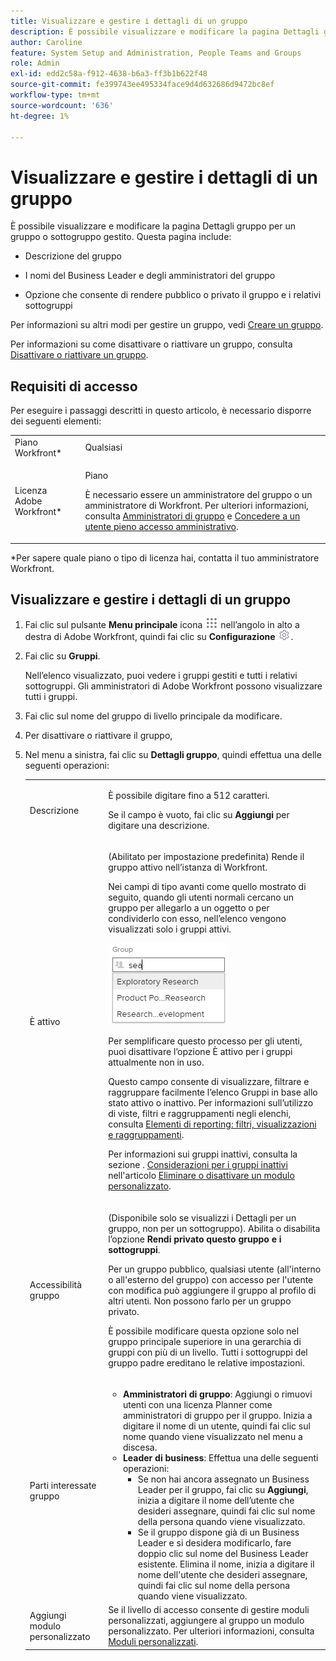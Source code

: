 ```yaml
---
title: Visualizzare e gestire i dettagli di un gruppo
description: È possibile visualizzare e modificare la pagina Dettagli gruppo per un gruppo o sottogruppo gestito.
author: Caroline
feature: System Setup and Administration, People Teams and Groups
role: Admin
exl-id: edd2c58a-f912-4638-b6a3-ff3b1b622f48
source-git-commit: fe399743ee495334face9d4d632686d9472bc8ef
workflow-type: tm+mt
source-wordcount: '636'
ht-degree: 1%

---
```


# Visualizzare e gestire i dettagli di un gruppo

È possibile visualizzare e modificare la pagina Dettagli gruppo per un gruppo o sottogruppo gestito. Questa pagina include:

* Descrizione del gruppo
* I nomi del Business Leader e degli amministratori del gruppo
* Opzione che consente di rendere pubblico o privato il gruppo e i relativi sottogruppi

   <!--
  <li>An option that allows you to deactivate or reactivate a group and its subgroups.
  DRAFTED IN FLARE:
  Make this change when Callisto adds the
  <b>Is active</b>
   option to the Details pag
  </li>
  -->

Per informazioni su altri modi per gestire un gruppo, vedi [Creare un gruppo](../../../administration-and-setup/manage-groups/create-and-manage-groups/create-a-group.md).

Per informazioni su come disattivare o riattivare un gruppo, consulta [Disattivare o riattivare un gruppo](../../../administration-and-setup/manage-groups/create-and-manage-groups/deactivate-or-reactivate-a-group.md).

<!--
DRAFTED IN FLARE:
Delete this paragraph when Callisto adds the
<b>Is active</b>
 option to the Details pag
-->

## Requisiti di accesso

Per eseguire i passaggi descritti in questo articolo, è necessario disporre dei seguenti elementi:

<table style="table-layout:auto"> 
 <col> 
 <col> 
 <tbody> 
  <tr> 
   <td role="rowheader">Piano Workfront*</td> 
   <td>Qualsiasi</td> 
  </tr> 
  <tr> 
   <td role="rowheader">Licenza Adobe Workfront*</td> 
   <td> <p>Piano </p> <p>È necessario essere un amministratore del gruppo o un amministratore di Workfront. Per ulteriori informazioni, consulta <a href="../../../administration-and-setup/manage-groups/group-roles/group-administrators.md" class="MCXref xref">Amministratori di gruppo</a> e <a href="../../../administration-and-setup/add-users/configure-and-grant-access/grant-a-user-full-administrative-access.md" class="MCXref xref">Concedere a un utente pieno accesso amministrativo</a>.</p> </td> 
  </tr> 
 </tbody> 
</table>

&#42;Per sapere quale piano o tipo di licenza hai, contatta il tuo amministratore Workfront.

## Visualizzare e gestire i dettagli di un gruppo

1. Fai clic sul pulsante **Menu principale** icona ![](assets/main-menu-icon.png) nell’angolo in alto a destra di Adobe Workfront, quindi fai clic su **Configurazione** ![](assets/gear-icon-settings.png).

1. Fai clic su **Gruppi**.

   Nell’elenco visualizzato, puoi vedere i gruppi gestiti e tutti i relativi sottogruppi. Gli amministratori di Adobe Workfront possono visualizzare tutti i gruppi.

1. Fai clic sul nome del gruppo di livello principale da modificare.
1. Per disattivare o riattivare il gruppo,
1. Nel menu a sinistra, fai clic su **Dettagli gruppo**, quindi effettua una delle seguenti operazioni:

   <table style="table-layout:auto"> 
    <col> 
    <col> 
    <tbody> 
     <tr> 
      <td role="rowheader">Descrizione</td> 
      <td> <p>È possibile digitare fino a 512 caratteri.</p> <p>Se il campo è vuoto, fai clic su <strong>Aggiungi</strong> per digitare una descrizione.</p> </td> 
     </tr> 
     <tr data-mc-conditions=""> 
      <td role="rowheader">È attivo</td> 
      <td> <p>(Abilitato per impostazione predefinita) Rende il gruppo attivo nell’istanza di Workfront.</p> <p>Nei campi di tipo avanti come quello mostrato di seguito, quando gli utenti normali cercano un gruppo per allegarlo a un oggetto o per condividerlo con esso, nell’elenco vengono visualizzati solo i gruppi attivi.</p> <p> <img src="assets/group-type-aheads.jpg"> </p> <p>Per semplificare questo processo per gli utenti, puoi disattivare l’opzione È attivo per i gruppi attualmente non in uso.</p> <p>Questo campo consente di visualizzare, filtrare e raggruppare facilmente l’elenco Gruppi in base allo stato attivo o inattivo. Per informazioni sull’utilizzo di viste, filtri e raggruppamenti negli elenchi, consulta <a href="../../../reports-and-dashboards/reports/reporting-elements/reporting-elements-filters-views-groupings.md" class="MCXref xref">Elementi di reporting: filtri, visualizzazioni e raggruppamenti</a>.</p> <p>Per informazioni sui gruppi inattivi, consulta la sezione . <a href="../../../administration-and-setup/manage-groups/create-and-manage-groups/deactivate-or-reactivate-a-group.md#inactive" class="MCXref xref">Considerazioni per i gruppi inattivi</a> nell'articolo <a href="../../../administration-and-setup/customize-workfront/create-manage-custom-forms/delete-or-deactivate-a-custom-form.md" class="MCXref xref">Eliminare o disattivare un modulo personalizzato</a>.</p> </td> 
     </tr> 
     <tr> 
      <td role="rowheader">Accessibilità gruppo</td> 
      <td> <p>(Disponibile solo se visualizzi i Dettagli per un gruppo, non per un sottogruppo). Abilita o disabilita l’opzione <strong>Rendi privato questo gruppo e i sottogruppi</strong>.</p> <p>Per un gruppo pubblico, qualsiasi utente (all'interno o all'esterno del gruppo) con accesso per l'utente con modifica può aggiungere il gruppo al profilo di altri utenti. Non possono farlo per un gruppo privato.</p> <p>È possibile modificare questa opzione solo nel gruppo principale superiore in una gerarchia di gruppi con più di un livello. Tutti i sottogruppi del gruppo padre ereditano le relative impostazioni.</p> </td> 
     </tr> 
     <tr> 
      <td role="rowheader">Parti interessate gruppo</td> 
      <td> 
       <ul> 
        <li><strong>Amministratori di gruppo</strong>: Aggiungi o rimuovi utenti con una licenza Planner come amministratori di gruppo per il gruppo. Inizia a digitare il nome di un utente, quindi fai clic sul nome quando viene visualizzato nel menu a discesa.</li> 
        <li><strong>Leader di business</strong>: Effettua una delle seguenti operazioni:
         <ul>
          <li>Se non hai ancora assegnato un Business Leader per il gruppo, fai clic su <strong>Aggiungi</strong>, inizia a digitare il nome dell’utente che desideri assegnare, quindi fai clic sul nome della persona quando viene visualizzato.</li>
          <li>Se il gruppo dispone già di un Business Leader e si desidera modificarlo, fare doppio clic sul nome del Business Leader esistente. Elimina il nome, inizia a digitare il nome dell'utente che desideri assegnare, quindi fai clic sul nome della persona quando viene visualizzato.</li>
         </ul></li> 
       </ul> </td> 
     </tr> 
     <tr> 
      <td role="rowheader">Aggiungi modulo personalizzato</td> 
      <td>Se il livello di accesso consente di gestire moduli personalizzati, aggiungere al gruppo un modulo personalizzato. Per ulteriori informazioni, consulta <a href="../../../administration-and-setup/customize-workfront/create-manage-custom-forms/create-and-manage-custom-forms.md" class="MCXref xref">Moduli personalizzati</a>.</td> 
     </tr> 
    </tbody> 
   </table>
